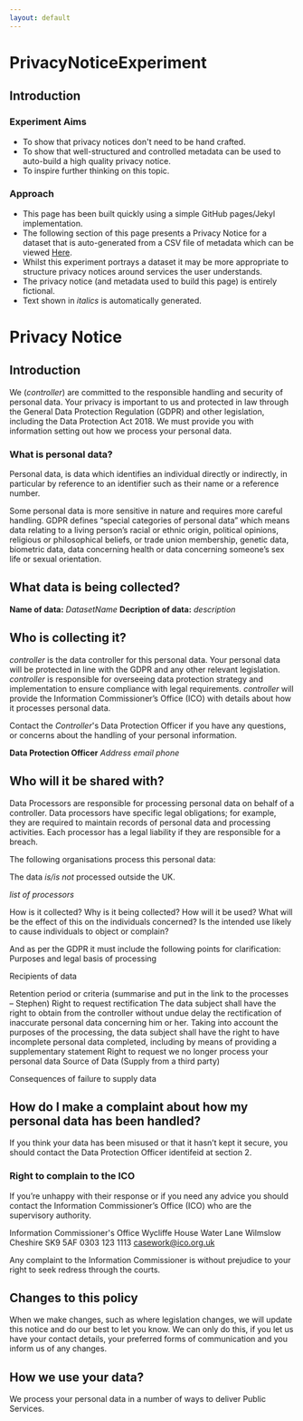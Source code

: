 ```yaml
---
layout: default
---
```


# PrivacyNoticeExperiment

## Introduction

### Experiment Aims

* To show that privacy notices don't need to be hand crafted.
* To show that well-structured and controlled metadata can be used to auto-build a high quality privacy notice.
* To inspire further thinking on this topic.

### Approach
* This page has been built quickly using a simple GitHub pages/Jekyl implementation.
* The following section of this page presents a Privacy Notice for a dataset that is auto-generated from a CSV file of metadata which can be viewed [Here](#).
* Whilst this experiment portrays a dataset it may be more appropriate to structure privacy notices around services the user understands.
* The privacy notice (and metadata used to build this page) is entirely fictional.
* Text shown in _italics_ is automatically generated.

# Privacy Notice

## Introduction

We (_controller_) are committed to the responsible handling and security of personal data.  Your privacy is important to us and protected in law through the General Data Protection Regulation (GDPR) and other legislation, including the Data Protection Act 2018.  We must provide you with information setting out how we process your personal data.

### What is personal data?
Personal data, is data which identifies an individual directly or indirectly, in particular by reference to an identifier such as their name or a reference number.

Some personal data is more sensitive in nature and requires more careful handling.  GDPR defines “special categories of personal data” which means data relating to a living person’s racial or ethnic origin, political opinions, religious or philosophical beliefs, or trade union membership, genetic data, biometric data, data concerning health or data concerning someone’s sex life or sexual orientation.

## What data is being collected?

**Name of data:** _DatasetName_
**Decription of data:** _description_

## Who is collecting it?

_controller_ is the data controller for this personal data. Your personal data will be protected in line with the GDPR and any other relevant legislation.  _controller_ is responsible for overseeing data protection strategy and implementation to ensure compliance with legal requirements.  _controller_ will provide the Information Commissioner’s Office (ICO) with details about how it processes personal data.

Contact the _Controller_'s Data Protection Officer if you have any questions, or concerns about the handling of your personal information.

**Data Protection Officer**
_Address_
_email_
_phone_

## Who will it be shared with?

Data Processors are responsible for processing personal data on behalf of a controller. Data processors have specific legal obligations; for example, they are required to maintain records of personal data and processing activities. Each processor has a legal liability if they are responsible for a breach.

The following organisations process this personal data:

The data _is/is not_ processed outside the UK.

_list of processors_

How is it collected?
Why is it being collected?
How will it be used?
What will be the effect of this on the individuals concerned?
Is the intended use likely to cause individuals to object or complain?

And as per the GDPR it must include the following points for clarification:
Purposes and legal basis of processing

Recipients of data

Retention period or criteria (summarise and put in the link to the processes – Stephen)
Right to request rectification
The data subject shall have the right to obtain from the controller without undue delay the rectification of inaccurate personal data concerning him or her. Taking into account the purposes of the processing, the data subject shall have the right to have incomplete
personal data completed, including by means of providing a supplementary statement
Right to request we no longer process your personal data
Source of Data (Supply from a third party)

Consequences of failure to supply data

## How do I make a complaint about how my personal data has been handled?
If you think your data has been misused or that it hasn’t kept it secure, you should contact the Data Protection Officer identifeid at section 2.

### Right to complain to the ICO

If you’re unhappy with their response or if you need any advice you should contact the Information Commissioner’s Office (ICO) who are the supervisory authority.

Information Commissioner's Office
Wycliffe House
Water Lane
Wilmslow
Cheshire
SK9 5AF
0303 123 1113
casework@ico.org.uk

Any complaint to the Information Commissioner is without prejudice to your right to seek redress through the courts. 

## Changes to this policy

When we make changes, such as where legislation changes, we will update this notice and do our best to let you know.  We can only do this, if you let us have your contact details, your preferred forms of communication and you inform us of any changes.


## How we use your data?
We process your personal data in a number of ways to deliver Public Services.

